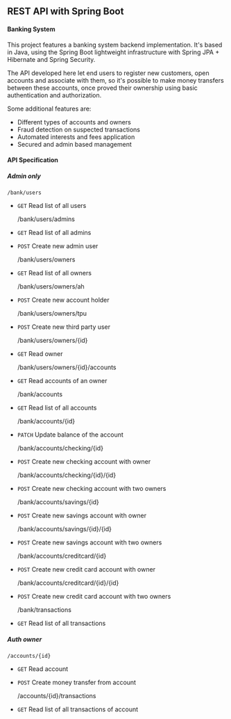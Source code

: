 ## REST API with Spring Boot
#### Banking System

This project features a banking system backend implementation. 
It's based in Java, using the Spring Boot lightweight infrastructure with Spring JPA + Hibernate and Spring Security.

The API developed here let end users to register new customers, open accounts and associate with them, so it's 
possible to make money transfers between these accounts, once proved their ownership using basic authentication and authorization.

Some additional features are:

 - Different types of accounts and owners
 - Fraud detection on suspected transactions
 - Automated interests and fees application 
 - Secured and admin based management
 
#### API Specification
 
##### Admin only
 
    /bank/users

 - `GET` Read list of all users
 
    
    /bank/users/admins

 - `GET` Read list of all admins

 - `POST` Create new admin user 


    /bank/users/owners

 - `GET` Read list of all owners
 
 
    /bank/users/owners/ah
 
 - `POST` Create new account holder
 
 
    /bank/users/owners/tpu
 
 - `POST` Create new third party user
 
 
    /bank/users/owners/{id}
 
 - `GET` Read owner
 
 
    /bank/users/owners/{id}/accounts
 
 - `GET` Read accounts of an owner
 
 
    /bank/accounts
 
 - `GET` Read list of all accounts
 
 
    /bank/accounts/{id}
 
 - `PATCH` Update balance of the account
 
 
    /bank/accounts/checking/{id}
 
 - `POST` Create new checking account with owner
 
 
    /bank/accounts/checking/{id}/{id}
 
 - `POST` Create new checking account with two owners
 
 
    /bank/accounts/savings/{id}
 
 - `POST` Create new savings account with owner
 
 
    /bank/accounts/savings/{id}/{id}
 
 - `POST` Create new savings account with two owners
 
 
    /bank/accounts/creditcard/{id}
 
 - `POST` Create new credit card account with owner
 
 
    /bank/accounts/creditcard/{id}/{id}
 
 - `POST` Create new credit card account with two owners
 
 
    /bank/transactions
 
 - `GET`  Read list of all transactions
 
 

##### Auth owner
 
    /accounts/{id}
 
 - `GET`  Read account

 - `POST` Create money transfer from account


    /accounts/{id}/transactions
 
 - `GET`  Read list of all transactions of account